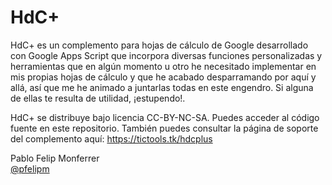 # HdC+

HdC+ es un complemento para hojas de cálculo de Google desarrollado con Google Apps Script que incorpora diversas funciones personalizadas y herramientas que en algún momento u otro he necesitado implementar en mis propias hojas de cálculo y que he acabado desparramando por aquí y allá, así que me he animado a juntarlas todas en este engendro. Si alguna de ellas te resulta de utilidad, ¡estupendo!.

HdC+ se distribuye bajo licencia CC-BY-NC-SA. Puedes acceder al código fuente en este repositorio. También puedes consultar la página de soporte del complemento aquí: https://tictools.tk/hdcplus

Pablo Felip Monferrer<br>
<a href="https://twitter.com/pfelipm">@pfelipm</a>
